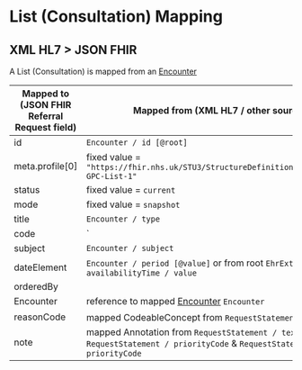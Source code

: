 # List (Consultation) Mapping

## XML HL7 > JSON FHIR

A List (Consultation) is mapped from an [Encounter](../encounters/README.md) 

| Mapped to (JSON FHIR Referral Request field) | Mapped from (XML HL7 / other source)                                                                         |
|----------------------------------------------|--------------------------------------------------------------------------------------------------------------|
| id                                           | `Encounter / id [@root]`                                                                                     |
| meta.profile\[0]                             | fixed value = `"https://fhir.nhs.uk/STU3/StructureDefinition/CareConnect-GPC-List-1"`                        |
| status                                       | fixed value = `current`                                                                                      |
| mode                                         | fixed value = `snapshot`                                                                                     |
| title                                        | `Encounter / type`                                                                                           |
| code                                         | `                                                                                                             |
| subject                                      | `Encounter / subject`                                                                                        |
| dateElement                                  | `Encounter / period [@value]` or from root `EhrExtract / availabilityTime / value`                           |
| orderedBy                                    |                                                                                                              |
| Encounter                                    | reference to mapped [Encounter](../practioners/README.md) `Encounter`                                        |
| reasonCode                                   | mapped CodeableConcept from `RequestStatement / code` <sup>1</sup>                                           |
| note                                         | mapped Annotation from `RequestStatement / text` & `RequestStatement / priorityCode` & `RequestStatement / priorityCode` |
